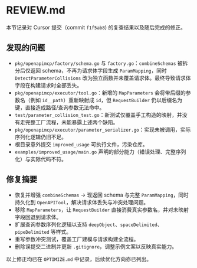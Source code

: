 # REVIEW.md

本节记录对 Cursor 提交（commit `f1f5ab8`) 的复查结果以及随后完成的修正。

## 发现的问题
- `pkg/openapimcp/factory/schema.go` 与 `factory.go`：`combineSchemas` 被拆分后仅返回 schema，不再为请求体字段生成 `ParamMapping`，同时 `DetectParameterCollisions` 改为独立函数并未覆盖请求体。最终导致请求体字段在构建请求时全部丢失。
- `pkg/openapimcp/executor/tool.go`：新增的 `MapParameters` 会将带后缀的参数名（例如 `id__path`）重新映射成 `id`，但 `RequestBuilder` 仍以后缀名为键，直接造成路径/查询参数无法命中。
- `test/parameter_collision_test.go`：新测试仅覆盖手工构造的映射，并没有走完整工厂流程，未能暴露上述两个缺陷。
- `pkg/openapimcp/executor/parameter_serializer.go`：实现未被调用，实际序列化逻辑仍旧不足。
- 根目录意外提交 `improved_usage` 可执行文件，污染仓库。
- `examples/improved_usage/main.go` 声明的部分能力（错误处理、完整序列化）与实际代码不符。

## 修复摘要
- 恢复并增强 `combineSchemas` -> 现返回 schema 与完整 `ParamMapping`，同时持久化到 `OpenAPITool`，解决请求体丢失与冲突处理问题。
- 移除 `MapParameters`，让 `RequestBuilder` 直接消费真实参数名，并对未映射字段回退到请求体。
- 扩展查询参数序列化逻辑以支持 `deepObject`、`spaceDelimited`、`pipeDelimited` 等样式。
- 重写参数冲突测试，覆盖工厂建模与请求构建全流程。
- 删除误提交二进制并更新 `.gitignore`，调整示例文案以反映真实能力。

以上修正均已在 `OPTIMIZE.md` 中记录，后续优化方向亦已列出。
